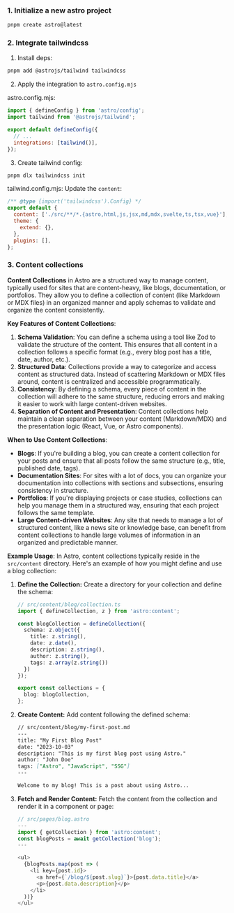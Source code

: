 ### 1. Initialize a new astro project

```bash
pnpm create astro@latest
```

### 2. Integrate tailwindcss

1. Install deps:

```bash
pnpm add @astrojs/tailwind tailwindcss
```

2. Apply the integration to `astro.config.mjs`

astro.config.mjs:
```js
import { defineConfig } from 'astro/config';
import tailwind from '@astrojs/tailwind';

export default defineConfig({
  // ...
  integrations: [tailwind()],
});
```

3. Create tailwind config:

```bash
pnpm dlx tailwindcss init
```

tailwind.config.mjs:
Update the `content`:

```js
/** @type {import('tailwindcss').Config} */
export default {
  content: ['./src/**/*.{astro,html,js,jsx,md,mdx,svelte,ts,tsx,vue}'],
  theme: {
    extend: {},
  },
  plugins: [],
};
```

### 3. Content collections

**Content Collections** in Astro are a structured way to manage content, typically used for sites that are content-heavy, like blogs, documentation, or portfolios. They allow you to define a collection of content (like Markdown or MDX files) in an organized manner and apply schemas to validate and organize the content consistently.

**Key Features of Content Collections**:
1. **Schema Validation**: You can define a schema using a tool like Zod to validate the structure of the content. This ensures that all content in a collection follows a specific format (e.g., every blog post has a title, date, author, etc.).
2. **Structured Data**: Collections provide a way to categorize and access content as structured data. Instead of scattering Markdown or MDX files around, content is centralized and accessible programmatically.
3. **Consistency**: By defining a schema, every piece of content in the collection will adhere to the same structure, reducing errors and making it easier to work with large content-driven websites.
4. **Separation of Content and Presentation**: Content collections help maintain a clean separation between your content (Markdown/MDX) and the presentation logic (React, Vue, or Astro components).

**When to Use Content Collections**:
- **Blogs**: If you're building a blog, you can create a content collection for your posts and ensure that all posts follow the same structure (e.g., title, published date, tags).
- **Documentation Sites**: For sites with a lot of docs, you can organize your documentation into collections with sections and subsections, ensuring consistency in structure.
- **Portfolios**: If you're displaying projects or case studies, collections can help you manage them in a structured way, ensuring that each project follows the same template.
- **Large Content-driven Websites**: Any site that needs to manage a lot of structured content, like a news site or knowledge base, can benefit from content collections to handle large volumes of information in an organized and predictable manner.

**Example Usage**:
In Astro, content collections typically reside in the `src/content` directory. Here's an example of how you might define and use a blog collection:

1. **Define the Collection:**
   Create a directory for your collection and define the schema:
   ```ts
   // src/content/blog/collection.ts
   import { defineCollection, z } from 'astro:content';

   const blogCollection = defineCollection({
     schema: z.object({
       title: z.string(),
       date: z.date(),
       description: z.string(),
       author: z.string(),
       tags: z.array(z.string())
     })
   });

   export const collections = {
     blog: blogCollection,
   };
   ```

2. **Create Content:**
   Add content following the defined schema:
   ```md
   // src/content/blog/my-first-post.md
   ---
   title: "My First Blog Post"
   date: "2023-10-03"
   description: "This is my first blog post using Astro."
   author: "John Doe"
   tags: ["Astro", "JavaScript", "SSG"]
   ---

   Welcome to my blog! This is a post about using Astro...
   ```

3. **Fetch and Render Content:**
   Fetch the content from the collection and render it in a component or page:
   ```ts
   // src/pages/blog.astro
   ---
   import { getCollection } from 'astro:content';
   const blogPosts = await getCollection('blog');
   ---

   <ul>
     {blogPosts.map(post => (
       <li key={post.id}>
         <a href={`/blog/${post.slug}`}>{post.data.title}</a>
         <p>{post.data.description}</p>
       </li>
     ))}
   </ul>
   ```
